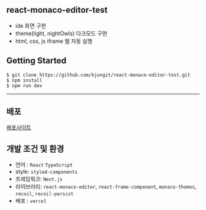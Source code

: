 ## react-monaco-editor-test
- ide 화면 구현
- theme(light, nightOwls) 다크모드 구현
- html, css, js iframe 웹 자동 실행

  
## Getting Started

```
$ git clone https://github.com/kjungit/react-monaco-editor-test.git
$ npm install
$ npm run dev
```

---
## 배포
[배포사이트](https://react-monaco-editor-test.vercel.app/)

## 개발 조건 및 환경
- 언어 : `React` `TypeScript`
- style: `styled-components`
- 프레임워크: `Next.js`
- 라이브러리: `react-monace-editor`, `react-frame-component`, `monaco-themes`, `recoil`, `recoil-persist`
- 배포 : `vercel`
